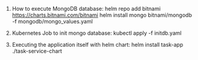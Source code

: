1. How to execute MongoDB database:
   helm repo add bitnami https://charts.bitnami.com/bitnami
   helm install mongo bitnami/mongodb -f mongodb/mongo_values.yaml

2. Kubernetes Job to init mongo database:
   kubectl apply -f initdb.yaml

3. Executing the application itself with helm chart:
   helm install task-app ./task-service-chart 
